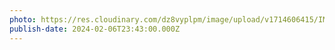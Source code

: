 ```yaml
---
photo: https://res.cloudinary.com/dz8vyplpm/image/upload/v1714606415/IMG_8756_k5woub.jpg
publish-date: 2024-02-06T23:43:00.000Z
---
```

